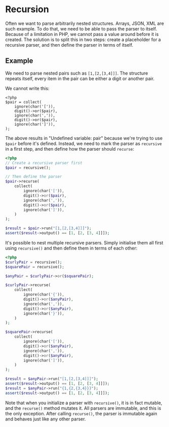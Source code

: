 # Recursion 

Often we want to parse arbitrarily nested structures. Arrays, JSON, XML are such example. To do that, we need to be able to pass the parser to itself. Because of a limitation in PHP, we cannot pass a value around before it is created. The solution is to split this in two steps: create a placeholder for a recursive parser, and then define the parser in terms of itself. 

## Example

We need to parse nested pairs such as `[1,[2,[3,4]]]`. The structure repeats itself, every item in the pair can be either a digit or another pair. 

We cannot write this:

```
<?php
$pair = collect(
    ignore(char('[')),
    digit()->or($pair),
    ignore(char(',')),
    digit()->or($pair),
    ignore(char(']')),
);
```

The above results in "Undefined variable: pair" because we're trying to use `$pair` before it's defined. Instead, we need to mark the parser as `recursive` in a first step, and then define how the parser should `recurse`: 

```php
<?php
// Create a recursive parser first
$pair = recursive();

// Then define the parser
$pair->recurse(
    collect(
        ignore(char('[')),
        digit()->or($pair),
        ignore(char(',')),
        digit()->or($pair),
        ignore(char(']')),
    )
);

$result = $pair->run("[1,[2,[3,4]]]");
assert($result->output() == [1, [2, [3, 4]]]);
```

It's possible to nest multiple recursive parsers. Simply initialise them all first using  `recursive()` and then define them in terms of each other:

```php
<?php
$curlyPair = recursive();
$squarePair = recursive();

$anyPair = $curlyPair->or($squarePair);

$curlyPair->recurse(
    collect(
        ignore(char('{')),
        digit()->or($anyPair),
        ignore(char(',')),
        digit()->or($anyPair),
        ignore(char('}')),
    )
);

$squarePair->recurse(
    collect(
        ignore(char('[')),
        digit()->or($anyPair),
        ignore(char(',')),
        digit()->or($anyPair),
        ignore(char(']')),  
    )
);

$result = $anyPair->run("[1,[2,[3,4]]]");
assert($result->output() == [1, [2, [3, 4]]]);
$result = $anyPair->run("{1,{2,{3,4}}}");
assert($result->output() == [1, [2, [3, 4]]]);
```

Note that when you initialize a parser with `recursive()`, it is in fact mutable, and the `recurse()` method mutates it. All parsers are immutable, and this is the only exception. After calling `recurse()`, the parser is immutable again and behaves just like any other parser.